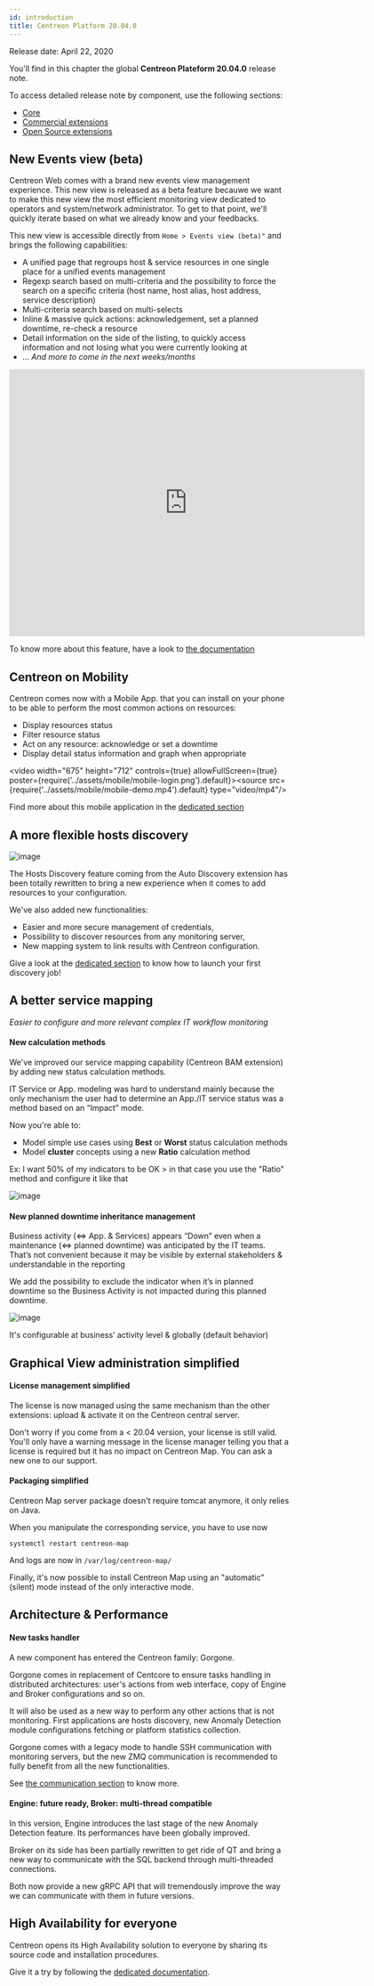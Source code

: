 ```yaml
---
id: introduction
title: Centreon Platform 20.04.0
---
```


Release date: April 22, 2020

You'll find in this chapter the global **Centreon Plateform 20.04.0** release
note.

To access detailed release note by component, use the following sections:

  - [Core](centreon-core.md)
  - [Commercial extensions](centreon-commercial-extensions.md)
  - [Open Source extensions](centreon-os-extensions.md)

## New Events view (beta)

Centreon Web comes with a brand new events view management experience. This new
view is released as a beta feature becauwe we want to make this new view the
most efficient monitoring view dedicated to operators and system/network
administrator. To get to that point, we'll quickly iterate based on what we
already know and your feedbacks.

This new view is accessible directly from `Home > Events view (beta)"` and
brings the following capabilities:

  - A unified page that regroups host & service resources in one single place
    for a unified events management
  - Regexp search based on multi-criteria and the possibility to force the
    search on a specific criteria (host name, host alias, host address, service
    description)
  - Multi-criteria search based on multi-selects
  - Inline & massive quick actions: acknowledgement, set a planned downtime,
    re-check a resource
  - Detail information on the side of the listing, to quickly access information and
    not losing what you were currently looking at
  - ... *And more to come in the next weeks/months*

<iframe width="640" height="480" src="https://www.youtube.com/embed/FVjuIbBDuYU" frameborder="0" allowfullscreen></iframe>

To know more about this feature, have a look to [the
documentation](../alerts-notifications/events-view.md)

## Centreon on Mobility

Centreon comes now with a Mobile App. that you can install on your phone to be
able to perform the most common actions on resources:

  - Display resources status
  - Filter resource status
  - Act on any resource: acknowledge or set a downtime
  - Display detail status information and graph when appropriate

<video width="675" height="712" controls={true} allowFullScreen={true} poster={require('../assets/mobile/mobile-login.png').default}><source src={require('../assets/mobile/mobile-demo.mp4').default} type="video/mp4"/></video>

Find more about this mobile application in the [dedicated
section](../mobile/introduction.md)

## A more flexible hosts discovery

![image](../assets/monitoring/discovery/host-discovery.gif)

The Hosts Discovery feature coming from the Auto Discovery extension has been
totally rewritten to bring a new experience when it comes to add resources to
your configuration.

We've also added new functionalities:

  - Easier and more secure management of credentials,
  - Possibility to discover resources from any monitoring server,
  - New mapping system to link results with Centreon configuration.

Give a look at the [dedicated
section](../monitoring/discovery/hosts-discovery.md) to know how to launch your
first discovery job\!

## A better service mapping

*Easier to configure and more relevant complex IT workflow monitoring*

#### New calculation methods

We've improved our service mapping capability (Centreon BAM extension) by adding
new status calculation methods.

IT Service or App. modeling was hard to understand mainly because the only
mechanism the user had to determine an App./IT service status was a method based
on an “Impact” mode.

Now you're able to:

  - Model simple use cases using **Best** or **Worst** status calculation
    methods
  - Model **cluster** concepts using a new **Ratio** calculation method

Ex: I want 50% of my indicators to be OK \> in that case you use the "Ratio"
method and configure it like that

![image](../assets/releases/service-mapping-ratio.png)

#### New planned downtime inheritance management

Business activity (\<=\> App. & Services) appears “Down” even when a maintenance
(\<=\> planned downtime) was anticipated by the IT teams. That’s not convenient
because it may be visible by external stakeholders & understandable in the
reporting

We add the possibility to exclude the indicator when it’s in planned downtime so
the Business Activity is not impacted during this planned downtime.

![image](../assets/releases/service-mapping-inheritance.png)

It's configurable at business’ activity level & globally (default behavior)

## Graphical View administration simplified

#### License management simplified

The license is now managed using the same mechanism than the other extensions:
upload & activate it on the Centreon central server.

Don't worry if you come from a \< 20.04 version, your license is still valid.
You'll only have a warning message in the license manager telling you that a
license is required but it has no impact on Centreon Map. You can ask a new one
to our support.

#### Packaging simplified

Centreon Map server package doesn't require tomcat anymore, it only relies on
Java.

When you manipulate the corresponding service, you have to use now

```shell
systemctl restart centreon-map
```

And logs are now in `/var/log/centreon-map/`

Finally, it's now possible to install Centreon Map using an "automatic" (silent)
mode instead of the only interactive mode.

## Architecture & Performance

#### New tasks handler

A new component has entered the Centreon family: Gorgone.

Gorgone comes in replacement of Centcore to ensure tasks handling in
distributed architectures: user's actions from web interface, copy of
Engine and Broker configurations and so on.

It will also be used as a new way to perform any other actions that is not
monitoring. First applications are hosts discovery, new Anomaly Detection module
configurations fetching or platform statistics collection.

Gorgone comes with a legacy mode to handle SSH communication with monitoring
servers, but the new ZMQ communication is recommended to fully benefit from
all the new functionalities.

See [the communication
section](../monitoring/monitoring-servers/communications.md) to know more.

#### Engine: future ready, Broker: multi-thread compatible

In this version, Engine introduces the last stage of the new Anomaly Detection
feature. Its performances have been globally improved.

Broker on its side has been partially rewritten to get ride of QT and bring a
new way to communicate with the SQL backend through multi-threaded connections.

Both now provide a new gRPC API that will tremendously improve the way we can
communicate with them in future versions.

## High Availability for everyone

Centreon opens its High Availability solution to everyone by sharing its
source code and installation procedures.

Give it a try by following the [dedicated
documentation](../administration/centreon-ha/architecture.md).
